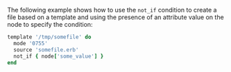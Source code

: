 The following example shows how to use the `not_if` condition to create
a file based on a template and using the presence of an attribute value
on the node to specify the condition:

``` ruby
template '/tmp/somefile' do
  mode '0755'
  source 'somefile.erb'
  not_if { node['some_value'] }
end
```